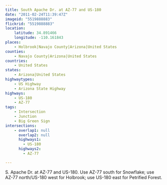 ```yaml
---
title: South Apache Dr. at AZ-77 and US-180
date: "2011-02-24T11:39:47Z"
imageid: "5519888883"
flickrid: "5519888883"
location:
    latitude: 34.891466
    longitude: -110.161843
places:
    - Holbrook|Navajo County|Arizona|United States
counties:
    - Navajo County|Arizona|United States
countries:
    - United States
states:
    - Arizona|United States
highwaytypes:
    - US Highway
    - Arizona State Highway
highways:
    - US-180
    - AZ-77
tags:
    - Intersection
    - Junction
    - Big Green Sign
intersections:
    - overlap1: null
      overlap2: null
      highways1:
        - US-180
      highways2:
        - AZ-77

---
```

S. Apache Dr. at AZ-77 and US-180.  Use AZ-77 south for Snowflake; use AZ-77 north/US-180 west for Holbrook; use US-180 east for Petrified Forest.